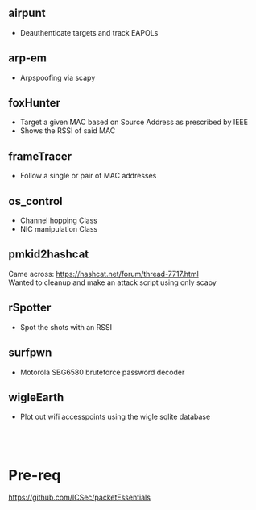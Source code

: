 ## airpunt
* Deauthenticate targets and track EAPOLs

## arp-em
* Arpspoofing via scapy

## foxHunter
* Target a given MAC based on Source Address as prescribed by IEEE
* Shows the RSSI of said MAC

## frameTracer
* Follow a single or pair of MAC addresses

## os_control
* Channel hopping Class
* NIC manipulation Class

## pmkid2hashcat
Came across:
https://hashcat.net/forum/thread-7717.html</br>
Wanted to cleanup and make an attack script using only scapy

## rSpotter
* Spot the shots with an RSSI

## surfpwn
* Motorola SBG6580 bruteforce password decoder

## wigleEarth
* Plot out wifi accesspoints using the wigle sqlite database
</br></br>
</br></br>
# Pre-req
https://github.com/ICSec/packetEssentials
